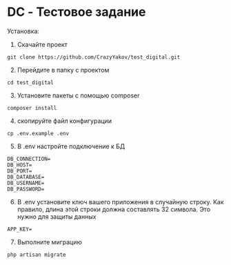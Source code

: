 # DC - Тестовое задание


Установка:

1) Скачайте проект 
```
git clone https://github.com/CrazyYakov/test_digital.git
```
2) Перейдите в папку с проектом
```
cd test_digital
```
3) Установите пакеты с помощью composer 
```
composer install
```
4) скопируйте файл конфигурации
```
cp .env.example .env
```
5) В .env настройте подключение к БД
```
DB_CONNECTION=
DB_HOST=
DB_PORT=
DB_DATABASE=
DB_USERNAME=
DB_PASSWORD=
```
6) В .env установите ключ вашего приложения в случайную строку. 
Как правило, длина этой строки должна составлять 32 символа. Это нужно для защиты данных
```
APP_KEY=
```
7) Выполните миграцию
```
php artisan migrate
```

